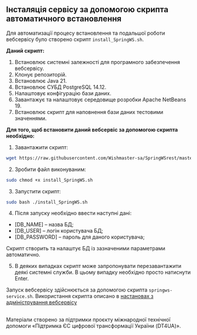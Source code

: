 ## Інсталяція сервісу за допомогою скрипта автоматичного встановлення

Для автоматизації процесу встановлення та подальшої роботи вебсервісу було створено скрипт `install_SpringWS.sh`.

**Даний скрипт:**

1. Встановлює системні залежності для програмного забезпечення вебсервісу.
2. Клонує репозиторій.
3. Встановлює Java 21.
4. Встановлює СУБД PostgreSQL 14.12.
6. Налаштовує конфігурацію бази даних.
7. Завантажує та налаштовує середовище розробки Apache NetBeans 19.
8. Встановлює скрипт для наповнення бази даних тестовими значеннями.

**Для того, щоб встановити даний вебсервіс за допомогою скрипта необхідно:**

1. Завантажити скрипт:

```bash
wget https://raw.githubusercontent.com/Wishmaster-sa/SpringWSrest/master/install_SpringWS.sh
```

2. Зробити файл виконуваним:

```bash
sudo chmod +x install_SpringWS.sh
``` 

3. Запустити скрипт:

```bash
sudo bash ./install_SpringWS.sh
```

4. Після запуску необхідно ввести наступні дані:
- [DB_NAME] – назва БД;
- [DB_USER] – логін користувача БД;
- [DB_PASSWORD] – пароль для даного користувача;

Скрипт створить та налаштує БД із зазначеними параметрами автоматично.

5. В деяких випадках скрипт може запропонувати перезавантажити деякі системні служби. В цьому випадку необхідно просто натиснути Enter.

Запуск вебсервісу здійснюється за допомогою скрипта `springws-service.sh`. Використання скрипта описано в [настановах з адміністрування вебсервісу](/README.md#Адміністрування-сервісу) 

##
Матеріали створено за підтримки проєкту міжнародної технічної допомоги «Підтримка ЄС цифрової трансформації України (DT4UA)».

